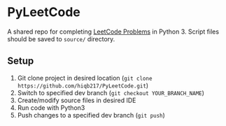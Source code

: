 # PyLeetCode
A shared repo for completing [LeetCode Problems](https://leetcode.com/problemset/all/) in Python 3. Script files should be saved to `source/` directory.
## Setup
1. Git clone project in desired location (`git clone https://github.com/hiqb217/PyLeetCode.git`)
2. Switch to specified dev branch (`git checkout YOUR_BRANCH_NAME`)
3. Create/modify source files in desired IDE
4. Run code with Python3  
5. Push changes to a specified dev branch (`git push`) 
